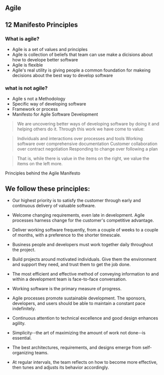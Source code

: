 ## Agile
## 12 Manifesto Principles
### What is agile?
- Agile is a set of values and principles
- Agile is collection of beliefs that team can use make a dicisions about how to develope better software
- Agile is flexible
- Agile's real utility is giving people a common foundation for makeing decisions about the best way to develop software

### what is not agile?
- Agile s not a Methodology 
- Specific way of developing software
- Framework or process
- Manifesto for Agile Software Development
> We are uncovering better ways of developing
software by doing it and helping others do it.
Through this work we have come to value:

> Individuals and interactions over processes and tools
Working software over comprehensive documentation
Customer collaboration over contract negotiation
Responding to change over following a plan

> That is, while there is value in the items on
the right, we value the items on the left more.


Principles behind the Agile Manifesto


## We follow these principles:
- Our highest priority is to satisfy the customer
through early and continuous delivery
of valuable software.

- Welcome changing requirements, even late in
development. Agile processes harness change for
the customer's competitive advantage.

- Deliver working software frequently, from a
couple of weeks to a couple of months, with a
preference to the shorter timescale.

- Business people and developers must work
together daily throughout the project.

- Build projects around motivated individuals.
Give them the environment and support they need,
and trust them to get the job done.

- The most efficient and effective method of
conveying information to and within a development
team is face-to-face conversation.

- Working software is the primary measure of progress.

- Agile processes promote sustainable development.
The sponsors, developers, and users should be able
to maintain a constant pace indefinitely.

- Continuous attention to technical excellence
and good design enhances agility.

- Simplicity--the art of maximizing the amount
of work not done--is essential.

- The best architectures, requirements, and designs
emerge from self-organizing teams.

- At regular intervals, the team reflects on how
to become more effective, then tunes and adjusts
its behavior accordingly.
